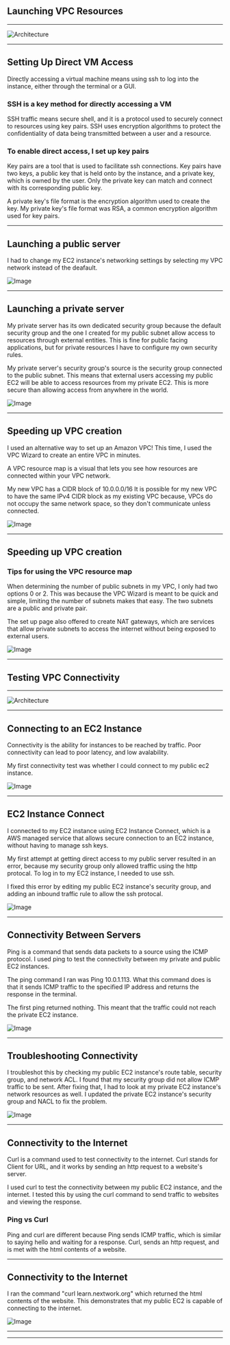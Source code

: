 

## Launching VPC Resources


---

![Architecture](https://github.com/Alvin-Janton/Cloud-Networking/blob/52567aa8c5cf70c02dfbd4a684df44017f25e8e8/images/architecture5.png?raw=true)

---

## Setting Up Direct VM Access

Directly accessing a virtual machine means using ssh to log into the instance, either through the terminal or a GUI.

### SSH is a key method for directly accessing a VM

SSH traffic means secure shell, and it is a protocol used to securely connect to resources using key pairs. SSH uses encryption algorithms to protect the confidentiality of data being transmitted between a user and a resource.

### To enable direct access, I set up key pairs

Key pairs are a tool that is used to facilitate ssh connections. Key pairs have two keys, a public key that is held onto by the instance, and a private key, which is owned by the user. Only the private key can match and connect with its corresponding public key.

A private key's file format is the encryption algorithm used to create the key. My private key's file format was RSA, a common encryption algorithm used for key pairs.

---

## Launching a public server

I had to change my EC2 instance's networking settings by selecting my VPC network instead of the deafault.

![Image](http://learn.nextwork.org/intense_azure_festive_sow/uploads/aws-networks-ec2_88727bef)

---

## Launching a private server

My private server has its own dedicated security group because the default security group and the one I created for my public subnet allow access to resources through external entities. This is fine for public facing applications, but for private resources I have to configure my own security rules.

My private server's security group's source is the security group connected to the public subnet. This means that external users accessing my public EC2 will be able to access resources from my private EC2. This is more secure than allowing access from anywhere in the world.

![Image](http://learn.nextwork.org/intense_azure_festive_sow/uploads/aws-networks-ec2_4a9e8014)

---

## Speeding up VPC creation

I used an alternative way to set up an Amazon VPC! This time, I used the VPC Wizard to create an entire VPC in minutes.

A VPC resource map is a visual that lets you see how resources are connected within your VPC network.

My new VPC has a CIDR block of 10.0.0.0/16 It is possible for my new VPC to have the same IPv4 CIDR block as my existing VPC because, VPCs do not occupy the same network space, so they don't communicate unless connected.

![Image](http://learn.nextwork.org/intense_azure_festive_sow/uploads/aws-networks-ec2_1cbb1b88)

---

## Speeding up VPC creation

### Tips for using the VPC resource map

When determining the number of public subnets in my VPC, I only had two options 0 or 2. This was because the VPC Wizard is meant to be quick and simple, limiting the number of subnets makes that easy. The two subnets are a public and private pair. 

The set up page also offered to create NAT gateways, which are services that allow private subnets to access the internet without being exposed to external users.

![Image](http://learn.nextwork.org/intense_azure_festive_sow/uploads/aws-networks-ec2_8ee57662)

---



## Testing VPC Connectivity

---

![Architecture](https://github.com/Alvin-Janton/Cloud-Networking/blob/d7ac20ce6d44548c1266d5d802fb8dc976d25a40/images/architecture6.png?raw=true)

---

## Connecting to an EC2 Instance

Connectivity is the ability for instances to be reached by traffic. Poor connectivity can lead to poor latency, and low avalability.

My first connectivity test was whether I could connect to my public ec2 instance.

![Image](http://learn.nextwork.org/intense_azure_festive_sow/uploads/aws-networks-connectivity_88727bef)

---

## EC2 Instance Connect

I connected to my EC2 instance using EC2 Instance Connect, which is a AWS managed service that allows secure connection to an EC2 instance, without having to manage ssh keys.

My first attempt at getting direct access to my public server resulted in an error, because my security group only allowed traffic using the http protocal. To log in to my EC2 instance, I needed to use ssh.

I fixed this error by editing my public EC2 instance's security group, and adding an inbound traffic rule to allow the ssh protocal.

![Image](http://learn.nextwork.org/intense_azure_festive_sow/uploads/aws-networks-connectivity_1cbb1b88)

---

## Connectivity Between Servers

Ping is a command that sends data packets to a source using the ICMP protocol. I used ping to test the connectivity between my private and public EC2 instances.

The ping command I ran was Ping 10.0.1.113. What this command does is that it sends ICMP traffic to the specified IP address and returns the response in the terminal.

The first ping returned nothing. This meant that the traffic could not reach the private EC2 instance.

![Image](http://learn.nextwork.org/intense_azure_festive_sow/uploads/aws-networks-connectivity_defghijk)

---

## Troubleshooting Connectivity

I troubleshot this by checking my public EC2 instance's route table, security group, and network ACL. I found that my security group did not allow ICMP traffic to be sent. After fixing that, I had to look at my private EC2 instance's network resources as well. I updated the private EC2 instance's security group and NACL to fix the problem.

![Image](http://learn.nextwork.org/intense_azure_festive_sow/uploads/aws-networks-connectivity_4a9e8014)

---

## Connectivity to the Internet

Curl is a command used to test connectivity to the internet. Curl stands for Client for URL, and it works by sending an http request to a website's server.

I used curl to test the connectivity between my public EC2 instance, and the internet. I tested this by using the curl command to send traffic to websites and viewing the response.

### Ping vs Curl

Ping and curl are different because Ping sends ICMP traffic, which is similar to saying hello and waiting for a response. Curl, sends an http request, and is met with the html contents of a website.

---

## Connectivity to the Internet

I ran the command "curl learn.nextwork.org" which returned the html contents of the website. This demonstrates that my public EC2 is capable of connecting to the internet.

![Image](http://learn.nextwork.org/intense_azure_festive_sow/uploads/aws-networks-connectivity_8ee57662)

---

---



